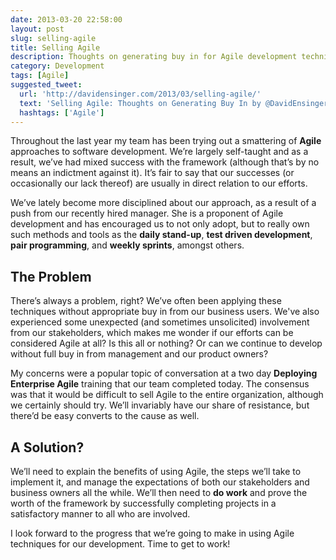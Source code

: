 ```yaml
---
date: 2013-03-20 22:58:00
layout: post
slug: selling-agile
title: Selling Agile
description: Thoughts on generating buy in for Agile development techniques in an organization.
category: Development
tags: [Agile]
suggested_tweet:
  url: 'http://davidensinger.com/2013/03/selling-agile/'
  text: 'Selling Agile: Thoughts on Generating Buy In by @DavidEnsinger'
  hashtags: ['Agile']
---
```


Throughout the last year my team has been trying out a smattering of **Agile** approaches to software development. We’re largely self-taught and as a result, we’ve had mixed success with the framework (although that’s by no means an indictment against it). It’s fair to say that our successes (or occasionally our lack thereof) are usually in direct relation to our efforts.

We’ve lately become more disciplined about our approach, as a result of a push from our recently hired manager. She is a proponent of Agile development and has encouraged us to not only adopt, but to really own such methods and tools as the **daily stand-up**, **test driven development**, **pair programming**, and **weekly sprints**, amongst others.

## The Problem
There’s always a problem, right? We’ve often been applying these techniques without appropriate buy in from our business users. We've also experienced some unexpected (and sometimes unsolicited) involvement from our stakeholders, which makes me wonder if our efforts can be considered Agile at all? Is this all or nothing? Or can we continue to develop without full buy in from management and our product owners?

My concerns were a popular topic of conversation at a two day **Deploying Enterprise Agile** training that our team completed today. The consensus was that it would be difficult to sell Agile to the entire organization, although we certainly should try. We’ll invariably have our share of resistance, but there’d be easy converts to the cause as well.

## A Solution?
We’ll need to explain the benefits of using Agile, the steps we’ll take to implement it, and manage the expectations of both our stakeholders and business owners all the while. We’ll then need to **do work** and prove the worth of the framework by successfully completing projects in a satisfactory manner to all who are involved.

I look forward to the progress that we’re going to make in using Agile techniques for our development. Time to get to work!
